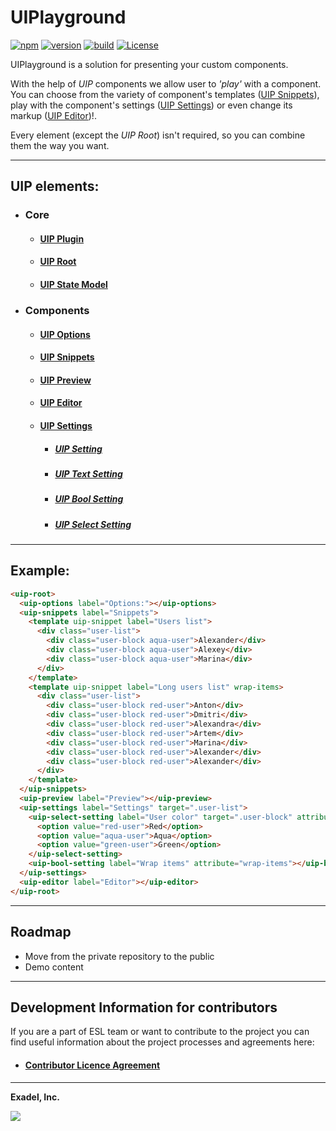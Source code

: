 # UIPlayground

[![npm](https://img.shields.io/npm/v/@exadel/ui-playground?style=for-the-badge)](https://www.npmjs.com/package/@exadel/ui-playground)
[![version](https://img.shields.io/github/package-json/v/exadel-inc/ui-playground?style=for-the-badge)](https://github.com/exadel-inc/ui-playground/releases/latest)
[![build](https://img.shields.io/github/workflow/status/exadel-inc/ui-playground/validate/main?style=for-the-badge)](https://github.com/exadel-inc/ui-playground/actions/workflows/validate.yml)
[![License](https://img.shields.io/badge/license-MIT-green.svg?style=for-the-badge)](./README.md)

UIPlayground is a solution for presenting your custom components.

With the help of *UIP* components we allow user to *'play'* with a component.
You can choose from the variety of component's templates ([UIP Snippets](./src/snippets/README.md)),
play with the component's settings ([UIP Settings](./src/settings/README.md))
or even change its markup ([UIP Editor](./src/editor/README.md))!.

Every element (except the *UIP Root*) isn't required, so you can combine them the way you want.

---
## UIP elements:
- ### Core
  - #### [UIP Plugin](src/core/README.md#uip-plugin)
  - #### [UIP Root](src/core/README.md#uip-root)
  - #### [UIP State Model](src/core/README.md#uip-state-model)
- ### Components
  - #### [UIP Options](./src/options/README.md)
  - #### [UIP Snippets](./src/snippets/README.md)
  - #### [UIP Preview](./src/preview/README.md)
  - #### [UIP Editor](./src/editor/README.md)
  - #### [UIP Settings](./src/settings/README.md)
    - ##### [UIP Setting](./src/settings/setting/README.md)
    - ##### [UIP Text Setting](./src/settings/setting/text-setting/README.md)
    - ##### [UIP Bool Setting](./src/settings/setting/bool-setting/README.md)
    - ##### [UIP Select Setting](./src/settings/setting/select-setting/README.md)
---
## Example:
```html
<uip-root>
  <uip-options label="Options:"></uip-options>
  <uip-snippets label="Snippets">
    <template uip-snippet label="Users list">
      <div class="user-list">
        <div class="user-block aqua-user">Alexander</div>
        <div class="user-block aqua-user">Alexey</div>
        <div class="user-block aqua-user">Marina</div>
      </div>
    </template>
    <template uip-snippet label="Long users list" wrap-items>
      <div class="user-list">
        <div class="user-block red-user">Anton</div>
        <div class="user-block red-user">Dmitri</div>
        <div class="user-block red-user">Alexandra</div>
        <div class="user-block red-user">Artem</div>
        <div class="user-block red-user">Marina</div>
        <div class="user-block red-user">Alexander</div>
        <div class="user-block red-user">Alexander</div>
      </div>
    </template>
  </uip-snippets>
  <uip-preview label="Preview"></uip-preview>
  <uip-settings label="Settings" target=".user-list">
    <uip-select-setting label="User color" target=".user-block" attribute="class" mode="append">
      <option value="red-user">Red</option>
      <option value="aqua-user">Aqua</option>
      <option value="green-user">Green</option>
    </uip-select-setting>
    <uip-bool-setting label="Wrap items" attribute="wrap-items"></uip-bool-setting>
  </uip-settings>
  <uip-editor label="Editor"></uip-editor>
</uip-root>
```

---

## Roadmap

- Move from the private repository to the public
- Demo content

---

## Development Information for contributors

If you are a part of ESL team or want to contribute to the project
you can find useful information about the project processes and agreements here:


- #### [Contributor Licence Agreement](https://github.com/exadel-inc/ui-playground/blob/HEAD/CLA.md)

---

**Exadel, Inc.**

[![](pages/images/exadel-logo.png)](https://exadel.com)
